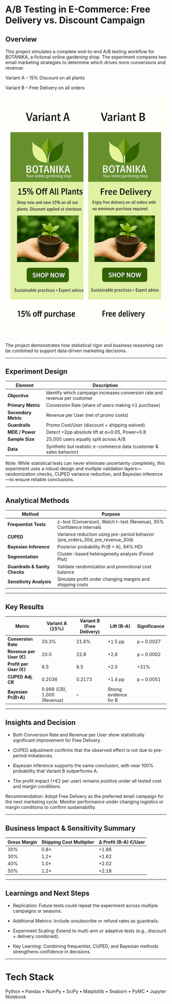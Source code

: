 # A/B Testing in E-Commerce: Free Delivery vs. Discount Campaign

## Overview

This project simulates a complete end-to-end A/B testing workflow for BOTANIKA, a fictional online gardening shop.
The experiment compares two email marketing strategies to determine which drives more conversions and revenue:

Variant A – 15% Discount on all plants

Variant B – Free Delivery on all orders

![Variant_A_B](images/Variant_A_B.png)

The project demonstrates how statistical rigor and business reasoning can be combined to support data-driven marketing decisions.

---

## Experiment Design

| Element              | Description                                                                |
| -------------------- | -------------------------------------------------------------------------- |
| **Objective**        | Identify which campaign increases conversion rate and revenue per customer |
| **Primary Metric**   | Conversion Rate (share of users making ≥1 purchase)                        |
| **Secondary Metric** | Revenue per User (net of promo costs)                                      |
| **Guardrails**       | Promo Cost/User (discount + shipping waived)                               |
| **MDE / Power**      | Detect +2pp absolute lift at α=0.05, Power=0.8                             |
| **Sample Size**      | 25,000 users equally split across A/B                                      |
| **Data**             | Synthetic but realistic e-commerce data (customer & sales behavior)        |
Note:
While statistical tests can never eliminate uncertainty completely, this experiment uses a robust design and multiple validation layers—randomization checks, CUPED variance reduction, and Bayesian inference—to ensure reliable conclusions.

---

## Analytical Methods

| Method                         | Purpose                                                                        |
| ------------------------------ | ------------------------------------------------------------------------------ |
| **Frequentist Tests**          | z-test (Conversion), Welch t-test (Revenue), 95% Confidence Intervals          |
| **CUPED**                      | Variance reduction using pre-period behavior (pre_orders_30d, pre_revenue_30d) |
| **Bayesian Inference**         | Posterior probability Pr(B > A), 94% HDI                                       |
| **Segmentation**               | Cluster-based heterogeneity analysis (Forest Plot)                             |
| **Guardrails & Sanity Checks** | Validate randomization and promotional cost balance                            |
| **Sensitivity Analysis**       | Simulate profit under changing margins and shipping costs                      |

---

## Key Results

| Metric                   | Variant A (15%)             | Variant B (Free Delivery) | Lift (B–A)            | Significance |
| ------------------------ | --------------------------- | ------------------------- | --------------------- | ------------ |
| **Conversion Rate**      | 20.3%                       | 21.8%                     | +1.5 pp               | p = 0.0027   |
| **Revenue per User (€)** | 20.0                        | 22.8                      | +2.8                  | p = 0.0002   |
| **Profit per User (€)**  | 6.5                         | 8.5                       | +2.0                  | +31%         |
| **CUPED Adj. CR**        | 0.2036                      | 0.2173                    | +1.4 pp               | p = 0.0051   |
| **Bayesian Pr(B>A)**     | 0.999 (CR), 1.000 (Revenue) | –                         | Strong evidence for B |              |

---

## Insights and Decision

  - Both Conversion Rate and Revenue per User show statistically significant improvement for Free Delivery.
    
  - CUPED adjustment confirms that the observed effect is not due to pre-period imbalances.
    
   - Bayesian inference supports the same conclusion, with near 100% probability that Variant B outperforms A.
    
  - The profit impact (+€2 per user) remains positive under all tested cost and margin conditions.

Recommendation:
Adopt Free Delivery as the preferred email campaign for the next marketing cycle.
Monitor performance under changing logistics or margin conditions to confirm sustainability.

---

## Business Impact & Sensitivity Summary

| Gross Margin | Shipping Cost Multiplier | Δ Profit (B–A) €/User |
| ------------ | ------------------------ | --------------------- |
| 30%          | 0.8×                     | +1.86                 |
| 30%          | 1.2×                     | +1.62                 |
| 40%          | 1.0×                     | +2.02                 |
| 50%          | 1.2×                     | +2.18                 |

---

## Learnings and Next Steps

  - Replication: Future tests could repeat the experiment across multiple campaigns or seasons.
  
   - Additional Metrics: Include unsubscribe or refund rates as guardrails.
  
  - Experiment Scaling: Extend to multi-arm or adaptive tests (e.g., discount + delivery combined).
  
  - Key Learning: Combining frequentist, CUPED, and Bayesian methods strengthens confidence in decisions.

---

# Tech Stack

Python • Pandas • NumPy • SciPy • Matplotlib • Seaborn • PyMC • Jupyter Notebook

